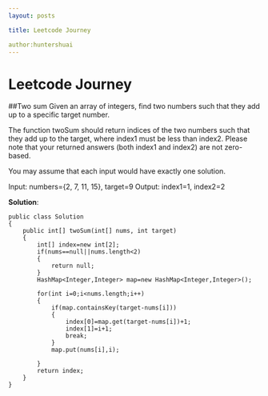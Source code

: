 ```yaml
---
layout: posts

title: Leetcode Journey

author:huntershuai
---
```


Leetcode Journey
===

##Two sum
Given an array of integers, find two numbers such that they add up to a specific target number.

The function twoSum should return indices of the two numbers such that they add up to the target, where index1 must be less than index2. Please note that your returned answers (both index1 and index2) are not zero-based.

You may assume that each input would have exactly one solution.

Input: numbers={2, 7, 11, 15}, target=9
Output: index1=1, index2=2


__Solution__:

```
public class Solution 
{
    public int[] twoSum(int[] nums, int target) 
    {
        int[] index=new int[2];
        if(nums==null||nums.length<2)
        {
            return null;
        }
        HashMap<Integer,Integer> map=new HashMap<Integer,Integer>();
        
        for(int i=0;i<nums.length;i++)
        {
            if(map.containsKey(target-nums[i]))
            {
                index[0]=map.get(target-nums[i])+1;
                index[1]=i+1;
                break;
            }
            map.put(nums[i],i);

        }
        return index;
    }
}
```